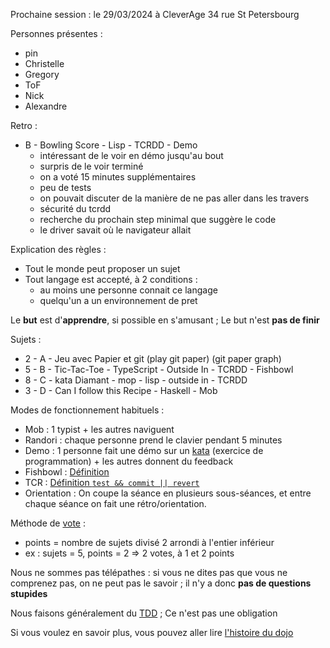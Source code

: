 Prochaine session : le 29/03/2024 à CleverAge 34 rue St Petersbourg

Personnes présentes :
- pin
- Christelle
- Gregory
- ToF
- Nick
- Alexandre

Retro :
- B - Bowling Score - Lisp - TCRDD - Demo  
    - intéressant de le voir en démo jusqu'au bout
    - surpris de le voir terminé
    - on a voté 15 minutes supplémentaires
    - peu de tests
    - on pouvait discuter de la manière de ne pas aller dans les travers
    - sécurité du tcrdd
    - recherche du prochain step minimal que suggère le code
    - le driver savait où le navigateur allait 

Explication des règles :
- Tout le monde peut proposer un sujet
- Tout langage est accepté, à 2 conditions :
  - au moins une personne connait ce langage
  - quelqu'un a un environnement de pret

Le **but** est d'**apprendre**, si possible en s'amusant ;
Le but n'est **pas de finir**

Sujets :
- 2 - A - Jeu avec Papier et git (play git paper) (git paper graph)
- 5 - B - Tic-Tac-Toe - TypeScript - Outside In - TCRDD - Fishbowl
- 8 - C - kata Diamant - mop - lisp - outside in - TCRDD
- 3 - D - Can I follow this Recipe - Haskell - Mob


Modes de fonctionnement habituels :
- Mob : 1 typist + les autres naviguent
- Randori : chaque personne prend le clavier pendant 5 minutes
- Demo : 1 personne fait une démo sur un [kata] (exercice de programmation) + les autres donnent du feedback
- Fishbowl : [Définition][fishbowl]
- TCR : [Définition `test && commit || revert`][tcr]
- Orientation : On coupe la séance en plusieurs sous-séances,
  et entre chaque séance on fait une rétro/orientation.

Méthode de [vote] :
- points = nombre de sujets divisé 2 arrondi à l'entier inférieur
- ex : sujets = 5, points = 2 => 2 votes, à 1 et 2 points

Nous ne sommes pas télépathes :
si vous ne dites pas que vous ne comprenez pas, on ne peut pas le savoir ;
il n'y a donc **pas de questions stupides**

Nous faisons généralement du [TDD][test_driven_development] ;
Ce n'est pas une obligation

Si vous voulez en savoir plus, vous pouvez aller lire [l'histoire du dojo]

[kata]: https://web.archive.org/web/20040423023001/http://www.pragprog.com/pragdave/Practices/CodeKata.rdoc
[fishbowl]: https://en.wikipedia.org/wiki/Fishbowl_%28conversation%29
[tcr]: https://medium.com/@kentbeck_7670/test-commit-revert-870bbd756864
[vote]: https://emmanuelpaatz.com/dojosurvey
[test_driven_development]: https://fr.wikipedia.org/wiki/Test_driven_development
[l'histoire du dojo]: https://github.com/dojo-developpement-paris/dojo-developpement-paris.github.io/blob/main/history.md
